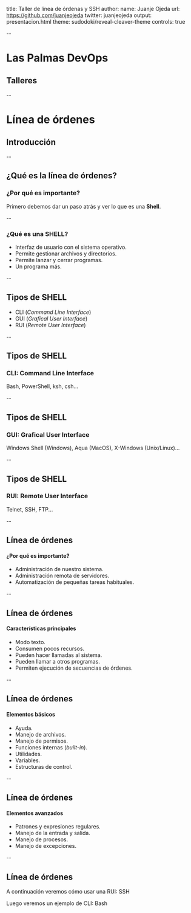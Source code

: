 title: Taller de línea de órdenas y SSH
author:
  name: Juanje Ojeda
  url: https://github.com/juanjeojeda
  twitter: juanjeojeda
output: presentacion.html
theme: sudodoki/reveal-cleaver-theme
controls: true

--

# Las Palmas DevOps
## Talleres

--

# Línea de órdenes
## Introducción

--

## ¿Qué es la línea de órdenes?
### ¿Por qué es importante?


Primero debemos dar un paso atrás y ver lo que es una **Shell**.

--

### ¿Qué es una SHELL?

* Interfaz de usuario con el sistema operativo.
* Permite gestionar archivos y directorios.
* Permite lanzar y cerrar programas.
* Un programa más.

--

## Tipos de SHELL

* CLI (_Command Line Interface_)
* GUI (_Grafical User Interface_)
* RUI (_Remote User Interface_)

--

## Tipos de SHELL

### CLI: Command Line Interface

Bash, PowerShell, ksh, csh...

--

## Tipos de SHELL

### GUI: Grafical User Interface

Windows Shell (Windows), Aqua (MacOS), X-Windows (Unix/Linux)...

--

## Tipos de SHELL

### RUI: Remote User Interface

Telnet, SSH, FTP...

--

## Línea de órdenes
#### ¿Por qué es importante?

* Administración de nuestro sistema.
* Administración remota de servidores.
* Automatización de pequeñas tareas habituales.

--

## Línea de órdenes
#### Características principales

* Modo texto.
* Consumen pocos recursos.
* Pueden hacer llamadas al sistema.
* Pueden llamar a otros programas.
* Permiten ejecución de secuencias de órdenes.

--

## Línea de órdenes
#### Elementos básicos

* Ayuda.
* Manejo de archivos.
* Manejo de permisos.
* Funciones internas (*built-in*).
* Utilidades.
* Variables.
* Estructuras de control.

--

## Línea de órdenes
#### Elementos avanzados

* Patrones y expresiones regulares.
* Manejo de la entrada y salida.
* Manejo de procesos.
* Manejo de excepciones.

--

## Línea de órdenes

A continuación veremos cómo usar una RUI: SSH

Luego veremos un ejemplo de CLI: Bash
